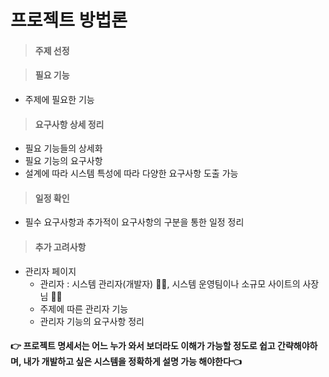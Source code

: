 # 프로젝트 방법론

> #### 주제 선정



> #### 필요 기능

- 주제에 필요한 기능



> #### 요구사항 상세 정리

- 필요 기능들의 상세화
- 필요 기능의 요구사항
- 설계에 따라 시스템 특성에 따라 다양한 요구사항 도출 가능



> #### 일정 확인

- 필수 요구사항과 추가적이 요구사항의 구분을 통한 일정 정리



> #### 추가 고려사항

- 관리자 페이지
  - 관리자 : 시스템 관리자(개발자) 🙅‍♀️, 시스템 운영팀이나 소규모 사이트의 사장님 🙆‍♀️
  - 주제에 따른 관리자 기능
  - 관리자 기능의 요구사항 정리



#### 👉 프로젝트 명세서는 어느 누가 와서 보더라도 이해가 가능할 정도로 쉽고 간략해야하며, 내가 개발하고 싶은 시스템을 정확하게 설명 가능 해야한다👈